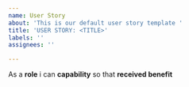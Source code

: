```yaml
---
name: User Story
about: 'This is our default user story template '
title: 'USER STORY: <TITLE>'
labels: ''
assignees: ''

---
```


As a **role** i can **capability** so that **received benefit**
